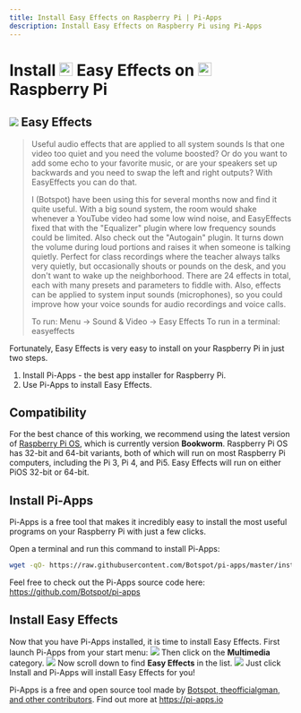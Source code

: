 ```yaml
---
title: Install Easy Effects on Raspberry Pi | Pi-Apps
description: Install Easy Effects on Raspberry Pi using Pi-Apps
---
```

<div class="simple-install-content content">

# Install <img src="/img/app-icons/Easy Effects/icon-64.png" height=24> Easy Effects on <img src=/img/other-icons/raspberrypi-icon.svg height=24> Raspberry Pi

## <img src="/img/app-icons/Easy Effects/icon-64.png"> Easy Effects
> Useful audio effects that are applied to all system sounds
> Is that one video too quiet and you need the volume boosted? Or do you want to add some echo to your favorite music, or are your speakers set up backwards and you need to swap the left and right outputs?
> With EasyEffects you can do that.
> 
> I (Botspot) have been using this for several months now and find it quite useful.
> With a big sound system, the room would shake whenever a YouTube video had some low wind noise, and EasyEffects fixed that with the "Equalizer" plugin where low frequency sounds could be limited.
> Also check out the "Autogain" plugin. It turns down the volume during loud portions and raises it when someone is talking quietly. Perfect for class recordings where the teacher always talks very quietly, but occasionally shouts or pounds on the desk, and you don't want to wake up the neighborhood.
> There are 24 effects in total, each with many presets and parameters to fiddle with. Also, effects can be applied to system input sounds (microphones), so you could improve how your voice sounds for audio recordings and voice calls.
> 
> To run: Menu -> Sound & Video -> Easy Effects
> To run in a terminal: easyeffects

Fortunately, Easy Effects is very easy to install on your Raspberry Pi in just two steps.
1. Install Pi-Apps - the best app installer for Raspberry Pi.
2. Use Pi-Apps to install Easy Effects.
</div>
<div class="simple-install-content content">

## Compatibility
For the best chance of this working, we recommend using the latest version of [Raspberry Pi OS](https://www.raspberrypi.com/software/), which is currently version **Bookworm**.
Raspberry Pi OS has 32-bit and 64-bit variants, both of which will run on most Raspberry Pi computers, including the Pi 3, Pi 4, and Pi5.
Easy Effects will run on either PiOS 32-bit or 64-bit.
</div>
<div class="simple-install-content content">

## Install Pi-Apps

Pi-Apps is a free tool that makes it incredibly easy to install the most useful programs on your Raspberry Pi with just a few clicks.

Open a terminal and run this command to install Pi-Apps:
```bash
wget -qO- https://raw.githubusercontent.com/Botspot/pi-apps/master/install | bash
```
Feel free to check out the Pi-Apps source code here: https://github.com/Botspot/pi-apps
</div>
<div class="simple-install-content content">

## Install Easy Effects

Now that you have Pi-Apps installed, it is time to install Easy Effects.
First launch Pi-Apps from your start menu:
<img src="/img/start-menu.png">
Then click on the <b>Multimedia</b> category.
<img src="/img/category-selections/Multimedia.png">
Now scroll down to find <b>Easy Effects</b> in the list.
<img src="/img/app-icons/Easy Effects/app-selection.png">
Just click Install and Pi-Apps will install Easy Effects for you!
</div>
<div class="simple-install-content content">

Pi-Apps is a free and open source tool made by [Botspot, theofficialgman, and other contributors](/about/#contributors). Find out more at https://pi-apps.io
</div>
